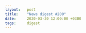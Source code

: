 ```yaml
---
layout:   post
title:    "News digest #200"
date:     2020-03-30 12:00:00 +0300
tags:     digest
---
```


<!-- Did you notice the switch from UTC+2 to UTC+3? -->
